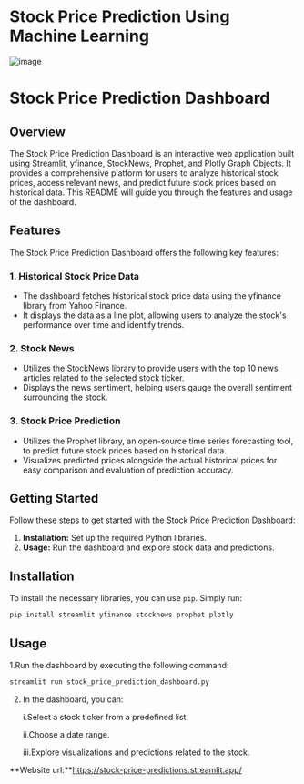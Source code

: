 # Stock Price Prediction Using Machine Learning

![image](https://github.com/sai-annadi/Stock-price-prediction/assets/111168434/196f775e-c320-427d-8402-80656605529a)

# Stock Price Prediction Dashboard

## Overview

The Stock Price Prediction Dashboard is an interactive web application built using Streamlit, yfinance, StockNews, Prophet, and Plotly Graph Objects. It provides a comprehensive platform for users to analyze historical stock prices, access relevant news, and predict future stock prices based on historical data. This README will guide you through the features and usage of the dashboard.

## Features

The Stock Price Prediction Dashboard offers the following key features:

### 1. Historical Stock Price Data

- The dashboard fetches historical stock price data using the yfinance library from Yahoo Finance.
- It displays the data as a line plot, allowing users to analyze the stock's performance over time and identify trends.

### 2. Stock News

- Utilizes the StockNews library to provide users with the top 10 news articles related to the selected stock ticker.
- Displays the news sentiment, helping users gauge the overall sentiment surrounding the stock.

### 3. Stock Price Prediction

- Utilizes the Prophet library, an open-source time series forecasting tool, to predict future stock prices based on historical data.
- Visualizes predicted prices alongside the actual historical prices for easy comparison and evaluation of prediction accuracy.

## Getting Started

Follow these steps to get started with the Stock Price Prediction Dashboard:

1. **Installation:** Set up the required Python libraries.
2. **Usage:** Run the dashboard and explore stock data and predictions.

## Installation

To install the necessary libraries, you can use `pip`. Simply run:

```bash
pip install streamlit yfinance stocknews prophet plotly
```
## Usage
1.Run the dashboard by executing the following command:
``` bash
streamlit run stock_price_prediction_dashboard.py
```
2. In the dashboard, you can:

      i.Select a stock ticker from a predefined list.
      
      ii.Choose a date range.
      
      iii.Explore visualizations and predictions related to the stock.

**Website url:**https://stock-price-predictions.streamlit.app/


